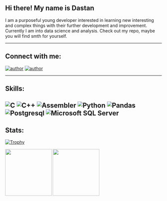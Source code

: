 ## Hi there! My name is Dastan
I am a purposeful young developer interested in learning
new interesting and complex things with their further development and
improvement. Currently I am into data science and analysis.
Check out my repo, maybe you will find smth for yourself.

---

## Connect with me:
[![author](https://img.shields.io/badge/Gmail-D14836?style=for-the-badge&logo=gmail&logoColor=white)](https://mail.google.com/mail/?view=cm&fs=1&to=omirzak.d@phystech.edu)
[![author](https://img.shields.io/badge/Telegram-2CA5E0?style=for-the-badge&logo=telegram&logoColor=white)](https://t.me/Dustin-RS)

---

## Skills:

![C](https://img.shields.io/badge/C-00599C?style=for-the-badge&logo=c&logoColor=white)
![C++](https://img.shields.io/badge/C%2B%2B-00599C?style=for-the-badge&logo=c%2B%2B&logoColor=white)
![Assembler](https://img.shields.io/badge/Assembler-14354C?style=for-the-badge&logo=assembler&logoColor=white)
![Python](https://img.shields.io/badge/Python-14354C?style=for-the-badge&logo=python&logoColor=white)
![Pandas](https://img.shields.io/badge/Pandas-14354C?style=for-the-badge&logo=Pandas&logoColor=white)
![Postgresql](https://img.shields.io/badge/PostgreSQL-316192?style=for-the-badge&logo=postgresql&logoColor=white)
![Microsoft SQL Server](https://img.shields.io/badge/Microsoft%20SQL%20Server-316192?style=for-the-badge&logo=Microsoft%20SQL%20Server&logoColor=white)
---

## Stats:

[![Trophy](https://github-profile-trophy.vercel.app/?username=Dustin-RS&theme=gruvbox&margin-w=23)](https://github.com/ryo-ma/github-profile-trophy)

<div>
  <img height="150" align="left" src="https://github-readme-stats.vercel.app/api?username=Dustin-RS&show_icons=true&theme=gruvbox&count_private=true&include_all_commits=true" />
  <img height="150" src="https://github-readme-stats.vercel.app/api/top-langs/?username=Dustin-RS&layout=compact&theme=gruvbox" />
</div>
